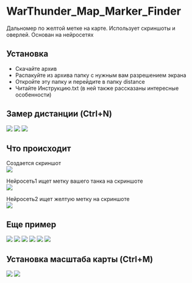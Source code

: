 # WarThunder_Map_Marker_Finder

Дальномер по желтой метке на карте. Использует скриншоты и оверлей.
Основан на нейросетях

## Установка

- Скачайте архив
- Распакуйте из архива папку с нужным вам разрешением экрана
- Откройте эту папку и перейдите в папку distance
- Читайте Инструкцию.txt (в ней также рассказаны интересные особенности)

## Замер дистанции (Ctrl+N)
<img src="https://github.com/Yonisen/WarThunder_Map_Marker_Finder/blob/main/data/1/screen70.jpg">
<img src="https://github.com/Yonisen/WarThunder_Map_Marker_Finder/blob/main/data/1/screen71.jpg">
<img src="https://github.com/Yonisen/WarThunder_Map_Marker_Finder/blob/main/data/1/screen72.jpg">

## Что происходит
Создается скриншот<br>
<img src="https://github.com/Yonisen/WarThunder_Map_Marker_Finder/blob/main/data/1/karta0.jpg">

Нейросеть1 ищет метку вашего танка на скриншоте<br>
<img src="https://github.com/Yonisen/WarThunder_Map_Marker_Finder/blob/main/data/1/karta1.jpg">

Нейросеть2 ищет желтую метку на скриншоте<br>
<img src="https://github.com/Yonisen/WarThunder_Map_Marker_Finder/blob/main/data/1/karta2.jpg">


## Еще пример
<img src="https://github.com/Yonisen/WarThunder_Map_Marker_Finder/blob/main/data/2/screen61.jpg">
<img src="https://github.com/Yonisen/WarThunder_Map_Marker_Finder/blob/main/data/2/screen62.jpg">
<img src="https://github.com/Yonisen/WarThunder_Map_Marker_Finder/blob/main/data/2/screen63.jpg">
<img src="https://github.com/Yonisen/WarThunder_Map_Marker_Finder/blob/main/data/2/karta0.jpg">
<img src="https://github.com/Yonisen/WarThunder_Map_Marker_Finder/blob/main/data/2/karta1.jpg">
<img src="https://github.com/Yonisen/WarThunder_Map_Marker_Finder/blob/main/data/2/karta2.jpg">

## Установка масштаба карты (Ctrl+M)
<img src="https://github.com/Yonisen/WarThunder_Map_Marker_Finder/blob/main/data/1/screen68.jpg">
<img src="https://github.com/Yonisen/WarThunder_Map_Marker_Finder/blob/main/data/1/screen69.jpg">
